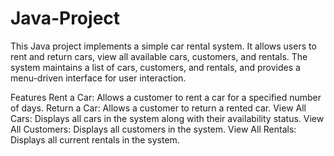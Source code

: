 # Java-Project
This Java project implements a simple car rental system. It allows users to rent and return cars, view all available cars, customers, and rentals. The system maintains a list of cars, customers, and rentals, and provides a menu-driven interface for user interaction.

Features Rent a Car: Allows a customer to rent a car for a specified number of days. Return a Car: Allows a customer to return a rented car. View All Cars: Displays all cars in the system along with their availability status. View All Customers: Displays all customers in the system. View All Rentals: Displays all current rentals in the system.
